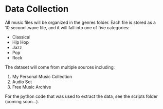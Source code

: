# Data Collection

All music files will be organized in the genres folder. Each file is stored as
a 10 second .wave file, and it will fall into one of five categories:

* Classical
* Hip Hop
* Jazz
* Pop
* Rock

The dataset will come from multiple sources including:

1. My Personal Music Collection
2. Audio Set
3. Free Music Archive

For the python code that was used to extract the data, see the scripts folder
(coming soon...).
